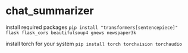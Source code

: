 # chat_summarizer


install required packages
`pip install "transformers[sentencepiece]" flask flask_cors beautifulsoup4 gnews newspaper3k`

install torch for your system
`pip install torch torchvision torchaudio`
